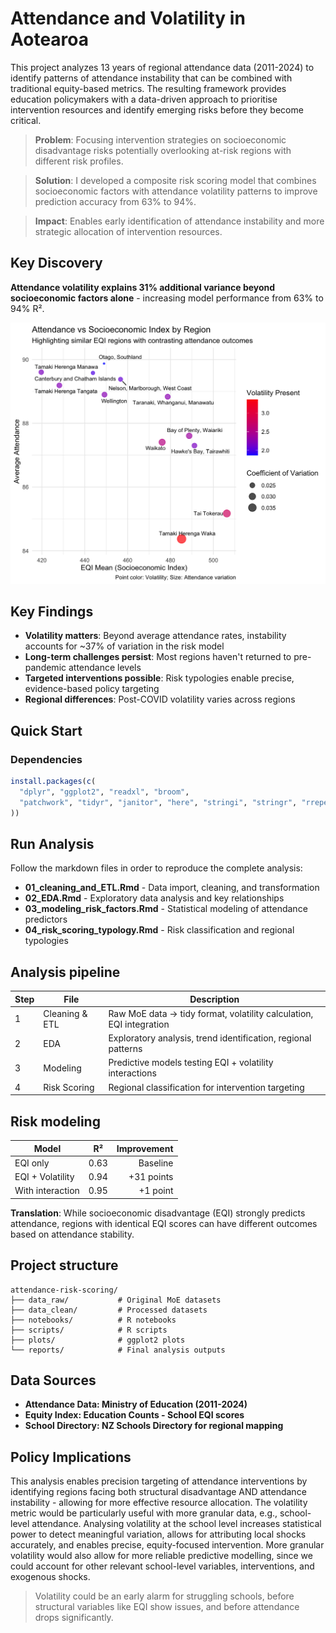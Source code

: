 # Attendance and Volatility in Aotearoa

This project analyzes 13 years of regional attendance data (2011-2024) to identify patterns of attendance instability that can be combined with traditional equity-based metrics. The resulting framework provides education policymakers with a data-driven approach to prioritise intervention resources and identify emerging risks before they become critical.

> **Problem**: Focusing intervention strategies on socioeconomic disadvantage risks potentially overlooking at-risk regions with different risk profiles.

> **Solution**: I developed a composite risk scoring model that combines socioeconomic factors with attendance volatility patterns to improve prediction accuracy from 63% to 94%.

> **Impact**: Enables early identification of attendance instability and more strategic allocation of intervention resources.


## Key Discovery

**Attendance volatility explains 31% additional variance beyond socioeconomic factors alone** - increasing model performance from 63% to 94% R².


![Regional risk classification combining Equity Index (EQI) and attendance volatility](plots/attendance_vs_EQI.png)

## Key Findings

- **Volatility matters**: Beyond average attendance rates, instability accounts for ~37% of variation in the risk model
- **Long-term challenges persist**: Most regions haven't returned to pre-pandemic attendance levels
- **Targeted interventions possible**: Risk typologies enable precise, evidence-based policy targeting
- **Regional differences**: Post-COVID volatility varies across regions

## Quick Start

### Dependencies

```r
install.packages(c(
  "dplyr", "ggplot2", "readxl", "broom", 
  "patchwork", "tidyr", "janitor", "here", "stringi", "stringr", "rrepel", "tidyverse"
))
```

## Run Analysis
Follow the markdown files in order to reproduce the complete analysis:

- **01_cleaning_and_ETL.Rmd** - Data import, cleaning, and transformation
- **02_EDA.Rmd** - Exploratory data analysis and key relationships
- **03_modeling_risk_factors.Rmd** - Statistical modeling of attendance predictors
- **04_risk_scoring_typology.Rmd** - Risk classification and regional typologies


## Analysis pipeline 

| Step | File | Description |
|------|------|-------------|
| 1 | Cleaning & ETL | Raw MoE data → tidy format, volatility calculation, EQI integration |
| 2 | EDA | Exploratory analysis, trend identification, regional patterns |
| 3 | Modeling | Predictive models testing EQI + volatility interactions |
| 4 | Risk Scoring | Regional classification for intervention targeting |

## Risk modeling

| Model | R² | Improvement |
|-------|----|-----------:|
| EQI only | 0.63 | Baseline |
| EQI + Volatility | 0.94 | +31 points |
| With interaction | 0.95 | +1 point |

**Translation**: While socioeconomic disadvantage (EQI) strongly predicts attendance, regions with identical EQI scores can have different outcomes based on attendance stability.


## Project structure

```
attendance-risk-scoring/
├── data_raw/           # Original MoE datasets
├── data_clean/         # Processed datasets  
├── notebooks/          # R notebooks
├── scripts/            # R scripts
├── plots/              # ggplot2 plots
└── reports/            # Final analysis outputs
```
## Data Sources

- **Attendance Data: Ministry of Education (2011-2024)**
- **Equity Index: Education Counts - School EQI scores**
- **School Directory: NZ Schools Directory for regional mapping**

## Policy Implications
This analysis enables precision targeting of attendance interventions by identifying regions facing both structural disadvantage AND attendance instability - allowing for more effective resource allocation. The volatility metric would be particularly useful with more granular data, e.g., school-level attendance. Analysing volatility at the school level increases statistical power to detect meaningful variation, allows for attributing local shocks accurately, and enables precise, equity-focused intervention. More granular volatility would also allow for more reliable predictive modelling, since we could account for other relevant school-level variables, interventions, and exogenous shocks. 
>Volatility could be an early alarm for struggling schools, before structural variables like EQI show issues, and before attendance drops significantly.
